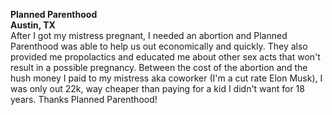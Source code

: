 **Planned Parenthood**   
**Austin, TX**   
After I got my mistress pregnant, I needed an abortion and Planned Parenthood was able to help us out economically and quickly. They also provided me propolactics and educated me about other sex acts that won't result in a possible pregnancy. Between the cost of the abortion and the hush money I paid to my mistress aka coworker (I'm a cut rate Elon Musk), I was only out 22k, way cheaper than paying for a kid I didn't want for 18 years. Thanks Planned Parenthood!
